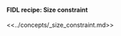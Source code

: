 <div>
  <devsite-expandable>
    <h4 class="showalways">
      FIDL recipe: Size constraint
    </h4>

<!--
  The following div is used to indicate to CommonMark that the rest of this HTML
  block should be processed as markdown.
-->
<div markdown="1"></div>

<<../concepts/_size_constraint.md>>

  </devsite-expandable>
</div>
